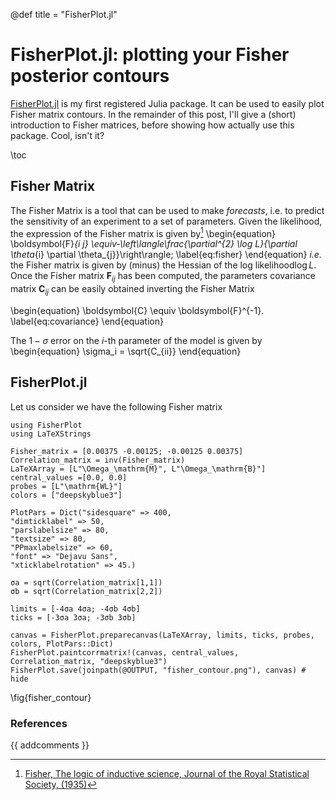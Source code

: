 @def title = "FisherPlot.jl"

# FisherPlot.jl: plotting your Fisher posterior contours

[FisherPlot.jl](https://github.com/marcobonici/FisherPlot.jl) is my first registered Julia package. It can be used to easily plot Fisher matrix contours. In the remainder of this post, I'll give a (short) introduction to Fisher matrices, before showing how actually use this package. Cool, isn't it?




\toc

## Fisher Matrix
The Fisher Matrix is a tool that can be used to make _forecasts_, i.e. to predict the sensitivity of an experiment to a set of parameters. Given the likelihood, the expression of the Fisher matrix is given by[^fisher]
\begin{equation}
\boldsymbol{F}_{i j} \equiv-\left\langle\frac{\partial^{2} \log L}{\partial \theta_{i} \partial \theta_{j}}\right\rangle;
\label{eq:fisher}
\end{equation}
_i.e._ the Fisher matrix is given by (minus) the Hessian of the log likelihood$\log L$.
Once the Fisher matrix $\boldsymbol{F}_{i j}$ has been computed, the parameters covariance matrix $\boldsymbol{C}_{ij}$ can be easily obtained inverting the Fisher Matrix

\begin{equation}
\boldsymbol{C} \equiv \boldsymbol{F}^{-1}.
\label{eq:covariance}
\end{equation}

The $1-\sigma$ error on the $i$-th parameter of the model is given by
\begin{equation}
\sigma_i = \sqrt{C_{ii}}
\end{equation}
## FisherPlot.jl
Let us consider we have the following Fisher matrix
```julia:import_packages
using FisherPlot
using LaTeXStrings

Fisher_matrix = [0.00375 -0.00125; -0.00125 0.00375]
Correlation_matrix = inv(Fisher_matrix)
LaTeXArray = [L"\Omega_\mathrm{M}", L"\Omega_\mathrm{B}"]
central_values =[0.0, 0.0]
probes = [L"\mathrm{WL}"]
colors = ["deepskyblue3"]

PlotPars = Dict("sidesquare" => 400,
"dimticklabel" => 50,
"parslabelsize" => 80,
"textsize" => 80,
"PPmaxlabelsize" => 60,
"font" => "Dejavu Sans",
"xticklabelrotation" => 45.)

σa = sqrt(Correlation_matrix[1,1])
σb = sqrt(Correlation_matrix[2,2])

limits = [-4σa 4σa; -4σb 4σb]
ticks = [-3σa 3σa; -3σb 3σb]

canvas = FisherPlot.preparecanvas(LaTeXArray, limits, ticks, probes, colors, PlotPars::Dict)
FisherPlot.paintcorrmatrix!(canvas, central_values, Correlation_matrix, "deepskyblue3")
FisherPlot.save(joinpath(@OUTPUT, "fisher_contour.png"), canvas) # hide
```
\fig{fisher_contour}


### References
[^fisher]: [Fisher, The logic of inductive science, Journal of the Royal Statistical Society, (1935)](https://www.jstor.org/stable/2342435?origin=JSTOR-pdf)

{{ addcomments }}
